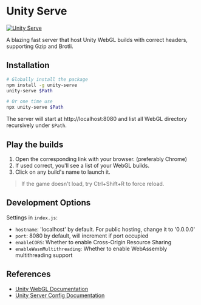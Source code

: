 # Unity Serve

<!-- ![Unity Serve](https://img.shields.io/npm/v/unity-serve) -->
[![Unity Serve](https://img.shields.io/npm/v/unity-serve)](https://www.npmjs.com/package/unity-serve)

A blazing fast server that host Unity WebGL builds with correct headers, supporting Gzip and Brotli.

## Installation

```bash
# Globally install the package
npm install -g unity-serve
unity-serve $Path

# Or one time use
npx unity-serve $Path
```

The server will start at http://localhost:8080 and list all WebGL directory recursively under `$Path`.

## Play the builds

1. Open the corresponding link with your browser. (preferably Chrome)
2. If used correct, you'll see a list of your WebGL builds.
3. Click on any build's name to launch it.

> If the game doesn't load, try Ctrl+Shift+R to force reload.

## Development Options

Settings in `index.js`:

- `hostname`: 'localhost' by default. For public hosting, change it to '0.0.0.0'
- `port`: 8080 by default, will increment if port occupied
- `enableCORS`: Whether to enable Cross-Origin Resource Sharing
- `enableWasmMultithreading`: Whether to enable WebAssembly multithreading support

## References
- [Unity WebGL Documentation](https://docs.unity3d.com/Manual/webgl-building.html)
- [Unity Server Config Documentation](https://docs.unity3d.com/6000.0/Documentation/Manual/webgl-server-configuration-code-samples.html)
